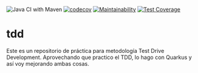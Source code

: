 ![Java CI with Maven](https://github.com/Milfist/tdd/workflows/Java%20CI%20with%20Maven/badge.svg?branch=develop)
[![codecov](https://codecov.io/gh/Milfist/tdd/branch/develop/graph/badge.svg?token=RCZ3I68RYZ)](https://codecov.io/gh/Milfist/tdd)
[![Maintainability](https://api.codeclimate.com/v1/badges/9504190bf0926e0a7488/maintainability)](https://codeclimate.com/github/Milfist/tdd/maintainability)
[![Test Coverage](https://api.codeclimate.com/v1/badges/9504190bf0926e0a7488/test_coverage)](https://codeclimate.com/github/Milfist/tdd/test_coverage)

# tdd

Este es un repositorio de práctica para metodología Test Drive Development. Aprovechando que practico el TDD, lo hago con Quarkus y así voy mejorando ambas cosas.






